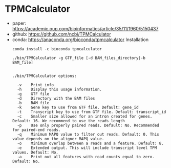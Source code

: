 # TPMCalculator
- paper: https://academic.oup.com/bioinformatics/article/35/11/1960/5150437
- github: https://github.com/ncbi/TPMCalculator
- conda: https://anaconda.org/bioconda/tpmcalculator
  Installation
  ```
  conda install -c bioconda tpmcalculator
  ```
  ```
  ./bin/TPMCalculator -g GTF_file [-d BAM_files_directory|-b BAM_file]
  
  
  ./bin/TPMCalculator options:

    -v    Print info
    -h    Display this usage information.
    -g    GTF file
    -d    Directory with the BAM files
    -b    BAM file
    -k    Gene key to use from GTF file. Default: gene_id
    -t    Transcript key to use from GTF file. Default: transcript_id
    -c    Smaller size allowed for an intron created for genes. Default: 16. We recommend to use the reads length
    -p    Use only properly paired reads. Default: No. Recommended for paired-end reads.
    -q    Minimum MAPQ value to filter out reads. Default: 0. This value depends on the aligner MAPQ value.
    -o    Minimum overlap between a reads and a feature. Default: 8.
    -e    Extended output. This will include transcript level TPM values. Default: No.
    -a    Print out all features with read counts equal to zero. Default: No.
  ```
